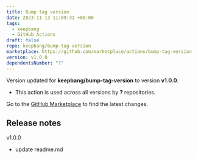 ```yaml
---
title: Bump tag version
date: 2023-11-13 11:09:31 +00:00
tags:
  - keepbang
  - GitHub Actions
draft: false
repo: keepbang/bump-tag-version
marketplace: https://github.com/marketplace/actions/bump-tag-version
version: v1.0.0
dependentsNumber: "?"
---
```



Version updated for **keepbang/bump-tag-version** to version **v1.0.0**.
- This action is used across all versions by **?** repositories.

Go to the [GitHub Marketplace](https://github.com/marketplace/actions/bump-tag-version) to find the latest changes.

## Release notes

v1.0.0

- update readme.md
